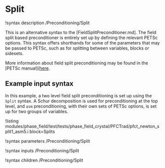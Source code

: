 # Split

!syntax description /Preconditioning/Split

This is an alternative syntax to the [FieldSplitPreconditioner.md].
The field split based preconditioner is entirely set up by defining the relevant PETSc options.
This syntax offers shorthands for some of the parameters that may be passed to PETSc,
such as for splitting between variables, blocks or sidesets.

More information about field split preconditioning may be found in the
[PETSc manual]([here](https://www.mcs.anl.gov/petsc/petsc-current/docs/manualpages/).

## Example input syntax

In this example, a two level field split preconditioning is set up using the `Split` syntax.
A Schur decomposition is used for preconditioning at the top level, and `asm` preconditioning,
with their own sets of PETSc options, is set up for two groups of variables.

!listing modules/phase_field/test/tests/phase_field_crystal/PFCTrad/pfct_newton_split1_asm5.i block=Splits

!syntax parameters /Preconditioning/Split

!syntax inputs /Preconditioning/Split

!syntax children /Preconditioning/Split
